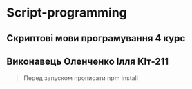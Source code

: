 # Script-programming
## Скриптові мови програмування 4 курс
## Виконавець Оленченко Ілля КІт-211
>Перед запуском прописати npm install
